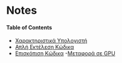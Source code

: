 # Notes

#### Table of Contents

- [Χαρακτηριστικά Υπολογιστή](./00.My-PC.md)
- [Απλή Εκτέλεση Κώδικα](./01.Makefile.md)
- [Επισκόπιση Κώδικα](./02.CNN-parameters-to-GPU.md)
  -[Μεταφορά σε GPU]( ./02.CNN-parameters-to-GPU.md/##Μεταφορά-Παραμέτρων-Νευρωνικού-Δικτύου-στην-GPU) 
   
